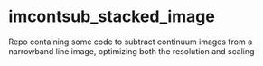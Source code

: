 # imcontsub_stacked_image
Repo containing some code to subtract continuum images from a narrowband line image, optimizing both the resolution and scaling
